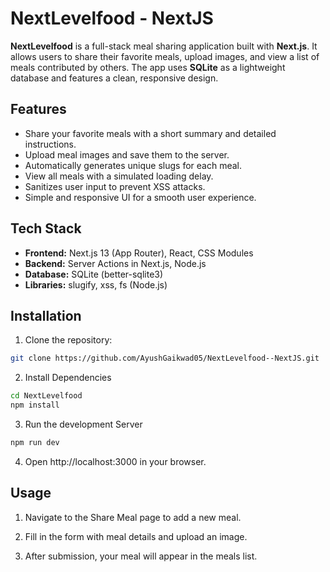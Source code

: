 # NextLevelfood - NextJS

**NextLevelfood** is a full-stack meal sharing application built with **Next.js**. It allows users to share their favorite meals, upload images, and view a list of meals contributed by others. The app uses **SQLite** as a lightweight database and features a clean, responsive design.

## Features

- Share your favorite meals with a short summary and detailed instructions.
- Upload meal images and save them to the server.
- Automatically generates unique slugs for each meal.
- View all meals with a simulated loading delay.
- Sanitizes user input to prevent XSS attacks.
- Simple and responsive UI for a smooth user experience.

## Tech Stack

- **Frontend:** Next.js 13 (App Router), React, CSS Modules  
- **Backend:** Server Actions in Next.js, Node.js  
- **Database:** SQLite (better-sqlite3)  
- **Libraries:** slugify, xss, fs (Node.js)

## Installation

1. Clone the repository:

```bash
git clone https://github.com/AyushGaikwad05/NextLevelfood--NextJS.git

```
2. Install Dependencies

```bash
cd NextLevelfood
npm install

```
3. Run the development Server
``` bash
npm run dev

```
4. Open http://localhost:3000  in your browser.

## Usage

1. Navigate to the Share Meal page to add a new meal.

2. Fill in the form with meal details and upload an image.

3. After submission, your meal will appear in the meals list.
